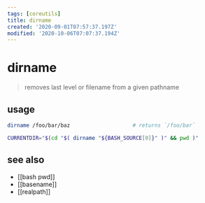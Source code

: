 ```yaml
---
tags: [coreutils]
title: dirname
created: '2020-09-01T07:57:37.197Z'
modified: '2020-10-06T07:07:37.194Z'
---
```


# dirname

> removes last level or filename from a given pathname

## usage
```sh
dirname /foo/bar/baz                    # returns `/foo/bar`

CURRENTDIR="$(cd "$( dirname "${BASH_SOURCE[0]}" )" && pwd )"
```

## see also
- [[bash pwd]]
- [[basename]]
- [[realpath]]
